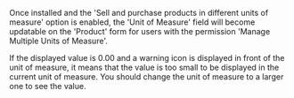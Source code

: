 Once installed and the 'Sell and purchase products in different units of
measure' option is enabled, the 'Unit of Measure' field will become
updatable on the 'Product' form for users with the permission 'Manage
Multiple Units of Measure'.

If the displayed value is 0.00 and a warning icon is displayed in front
of the unit of measure, it means that the value is too small to be
displayed in the current unit of measure. You should change the unit of
measure to a larger one to see the value.

